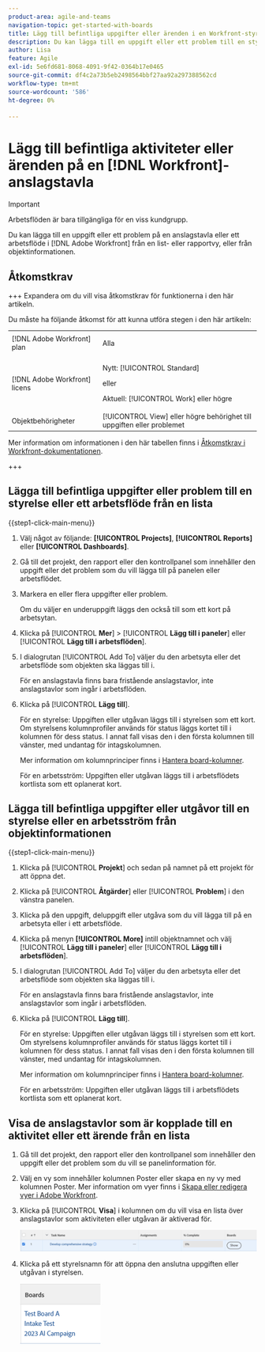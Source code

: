 ```yaml
---
product-area: agile-and-teams
navigation-topic: get-started-with-boards
title: Lägg till befintliga uppgifter eller ärenden i en Workfront-styrelse
description: Du kan lägga till en uppgift eller ett problem till en styrelse i Adobe Workfront från en list- eller rapportvy.
author: Lisa
feature: Agile
exl-id: 5e6fd681-8068-4091-9f42-0364b17e0465
source-git-commit: df4c2a73b5eb2498564bbf27aa92a297388562cd
workflow-type: tm+mt
source-wordcount: '586'
ht-degree: 0%

---
```


# Lägg till befintliga aktiviteter eller ärenden på en [!DNL Workfront]-anslagstavla

>[!IMPORTANT]
>
>Arbetsflöden är bara tillgängliga för en viss kundgrupp.

Du kan lägga till en uppgift eller ett problem på en anslagstavla eller ett arbetsflöde i [!DNL Adobe Workfront] från en list- eller rapportvy, eller från objektinformationen.

## Åtkomstkrav

+++ Expandera om du vill visa åtkomstkrav för funktionerna i den här artikeln.

Du måste ha följande åtkomst för att kunna utföra stegen i den här artikeln:

<table style="table-layout:auto">
 <col>
 <col>
 <tbody>
  <tr>
   <td role="rowheader">[!DNL Adobe Workfront] plan</td>
   <td> <p>Alla</p> </td>
  </tr>
  <tr>
   <td role="rowheader">[!DNL Adobe Workfront] licens</td>
   <td>
   <p>Nytt: [!UICONTROL Standard]</p> 
   <p>eller</p>
   <p>Aktuell: [!UICONTROL Work] eller högre</p>
   </td>
  </tr>
  <tr>
   <td role="rowheader">Objektbehörigheter</td>
   <td>[!UICONTROL View] eller högre behörighet till uppgiften eller problemet </td>
  </tr>
 </tbody>
</table>

Mer information om informationen i den här tabellen finns i [Åtkomstkrav i Workfront-dokumentationen](/help/quicksilver/administration-and-setup/add-users/access-levels-and-object-permissions/access-level-requirements-in-documentation.md).

+++

## Lägga till befintliga uppgifter eller problem till en styrelse eller ett arbetsflöde från en lista

{{step1-click-main-menu}}

1. Välj något av följande: **[!UICONTROL Projects]**, **[!UICONTROL Reports]** eller **[!UICONTROL Dashboards]**.
1. Gå till det projekt, den rapport eller den kontrollpanel som innehåller den uppgift eller det problem som du vill lägga till på panelen eller arbetsflödet.
1. Markera en eller flera uppgifter eller problem.

   Om du väljer en underuppgift läggs den också till som ett kort på arbetsytan.

1. Klicka på [!UICONTROL **Mer**] > [!UICONTROL **Lägg till i paneler**] eller [!UICONTROL **Lägg till i arbetsflöden**].
1. I dialogrutan [!UICONTROL Add To] väljer du den arbetsyta eller det arbetsflöde som objekten ska läggas till i.

   För en anslagstavla finns bara fristående anslagstavlor, inte anslagstavlor som ingår i arbetsflöden.

1. Klicka på [!UICONTROL **Lägg till**].

   För en styrelse: Uppgiften eller utgåvan läggs till i styrelsen som ett kort. Om styrelsens kolumnprofiler används för status läggs kortet till i kolumnen för dess status. I annat fall visas den i den första kolumnen till vänster, med undantag för intagskolumnen.

   Mer information om kolumnprinciper finns i [Hantera board-kolumner](/help/quicksilver/agile/get-started-with-boards/manage-board-columns.md).

   För en arbetsström: Uppgiften eller utgåvan läggs till i arbetsflödets kortlista som ett oplanerat kort.

## Lägga till befintliga uppgifter eller utgåvor till en styrelse eller en arbetsström från objektinformationen

{{step1-click-main-menu}}

1. Klicka på [!UICONTROL **Projekt**] och sedan på namnet på ett projekt för att öppna det.
1. Klicka på [!UICONTROL **Åtgärder**] eller [!UICONTROL **Problem**] i den vänstra panelen.
1. Klicka på den uppgift, deluppgift eller utgåva som du vill lägga till på en arbetsyta eller i ett arbetsflöde.
1. Klicka på menyn **[!UICONTROL More]** intill objektnamnet och välj [!UICONTROL **Lägg till i paneler**] eller [!UICONTROL **Lägg till i arbetsflöden**].
1. I dialogrutan [!UICONTROL Add To] väljer du den arbetsyta eller det arbetsflöde som objekten ska läggas till i.

   För en anslagstavla finns bara fristående anslagstavlor, inte anslagstavlor som ingår i arbetsflöden.

1. Klicka på [!UICONTROL **Lägg till**].

   För en styrelse: Uppgiften eller utgåvan läggs till i styrelsen som ett kort. Om styrelsens kolumnprofiler används för status läggs kortet till i kolumnen för dess status. I annat fall visas den i den första kolumnen till vänster, med undantag för intagskolumnen.

   Mer information om kolumnprinciper finns i [Hantera board-kolumner](/help/quicksilver/agile/get-started-with-boards/manage-board-columns.md).

   För en arbetsström: Uppgiften eller utgåvan läggs till i arbetsflödets kortlista som ett oplanerat kort.

## Visa de anslagstavlor som är kopplade till en aktivitet eller ett ärende från en lista

1. Gå till det projekt, den rapport eller den kontrollpanel som innehåller den uppgift eller det problem som du vill se panelinformation för.
1. Välj en vy som innehåller kolumnen Poster eller skapa en ny vy med kolumnen Poster.
Mer information om vyer finns i [Skapa eller redigera vyer i Adobe Workfront](/help/quicksilver/reports-and-dashboards/reports/reporting-elements/create-edit-views.md).
1. Klicka på [!UICONTROL **Visa**] i kolumnen om du vill visa en lista över anslagstavlor som aktiviteten eller utgåvan är aktiverad för.

   ![Visa ritytor i kolumn](assets/show-boards-in-column.png)

1. Klicka på ett styrelsnamn för att öppna den anslutna uppgiften eller utgåvan i styrelsen.

   ![Välj en anslagstavla](assets/select-board-in-column.png)
